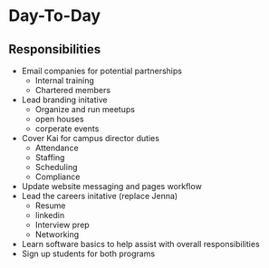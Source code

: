 # Day-To-Day

## Responsibilities

* Email companies for potential partnerships
  * Internal training
  * Chartered members
* Lead branding initative
  * Organize and run meetups
  * open houses
  * corperate events
* Cover Kai for campus director duties 
  * Attendance
  * Staffing
  * Scheduling
  * Compliance
* Update website messaging and pages workflow
* Lead the careers initative (replace Jenna)
  * Resume
  * linkedin
  * Interview prep
  * Networking
* Learn software basics to help assist with overall responsibilities
* Sign up students for both programs
